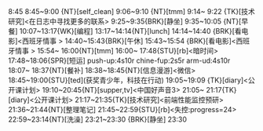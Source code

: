 
8:45
8:45~9:00 {NT}[self_clean]
9:06~9:10 {NT}[tmm]
9:14~ 9:22 {TK}[技术研究]<在日志中寻找更多的联系>
9:25~9:35{BRK}[静坐]
9:35~10:05 {NT}[早餐]
10:07~13:17{WK}[编程]<life-time-tracker>
13:17~14:14{NT}[lunch]
14:14~14:40 {BRK}[看电影]<西班牙情事 >
14:40~15:43{BRK}[午休]
15:43~15:54 {BRK}[看电影]<西班牙情事 >
15:54~ 16:00{NT}[tmm]
16:00~ 17:48{STU}[rb]<暗时间>
17:48~18:06{SPR}[短运] push-up:4s10r chine-fup:2s5r arm-ud:4s10r 
18:07~ 18:37{NT}[餐补]
18:38~18:45{NT}[信息漫游]<微信>
18:45~19:00{STU}[ted]<OTD>(获奖青少年，科技在行动)
19:05~19:09 {TK}[diary]<公开课计划>
19:10~20:45{NT}[supper,tv]<中国好声音3>
21:05~ 21:17{TK}[diary]<公开课计划>
21:17~21:35{TK}[技术研究]<前端性能监控预研>
21:36~21:44{NT}[整理笔记]
21:45~22:59{STU}[rb]<失控:progress=24>
22:59~23:14{NT}[洗澡]
23:21~23:30 {BRK}[静坐]
23:30


